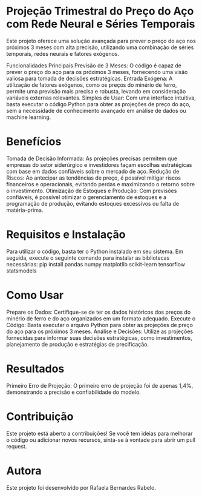 #  Projeção Trimestral do Preço do Aço com Rede Neural e Séries Temporais

Este projeto oferece uma solução avançada para prever o preço do aço nos próximos 3 meses com alta precisão, utilizando uma combinação de séries temporais, redes neurais e fatores exógenos.

Funcionalidades Principais
Previsão de 3 Meses: O código é capaz de prever o preço do aço para os próximos 3 meses, fornecendo uma visão valiosa para tomada de decisões estratégicas.
Entrada Exógena: A utilização de fatores exógenos, como os preços do minério de ferro, permite uma previsão mais precisa e robusta, levando em consideração variáveis externas relevantes.
Simples de Usar: Com uma interface intuitiva, basta executar o código Python para obter as projeções de preço do aço, sem a necessidade de conhecimento avançado em análise de dados ou machine learning.

#  Benefícios
Tomada de Decisão Informada: As projeções precisas permitem que empresas do setor siderúrgico e investidores façam escolhas estratégicas com base em dados confiáveis sobre o mercado de aço.
Redução de Riscos: Ao antecipar as tendências de preço, é possível mitigar riscos financeiros e operacionais, evitando perdas e maximizando o retorno sobre o investimento.
Otimização de Estoques e Produção: Com previsões confiáveis, é possível otimizar o gerenciamento de estoques e a programação de produção, evitando estoques excessivos ou falta de matéria-prima.

# Requisitos e Instalação
Para utilizar o código, basta ter o Python instalado em seu sistema. Em seguida, execute o seguinte comando para instalar as bibliotecas necessárias:
  pip install pandas numpy matplotlib scikit-learn tensorflow statsmodels

# Como Usar
Prepare os Dados: Certifique-se de ter os dados históricos dos preços do minério de ferro e do aço organizados em um formato adequado.
Execute o Código: Basta executar o arquivo Python para obter as projeções de preço do aço para os próximos 3 meses.
Análise e Decisões: Utilize as projeções fornecidas para informar suas decisões estratégicas, como investimentos, planejamento de produção e estratégias de precificação.

# Resultados
Primeiro Erro de Projeção: O primeiro erro de projeção foi de apenas 1,4%, demonstrando a precisão e confiabilidade do modelo.

# Contribuição
Este projeto está aberto a contribuições! Se você tem ideias para melhorar o código ou adicionar novos recursos, sinta-se à vontade para abrir um pull request.

# Autora
Este projeto foi desenvolvido por Rafaela Bernardes Rabelo.
